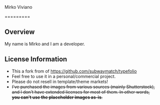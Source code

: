 Mirko Viviano

=========

## Overview

My name is Mirko and I am a developer.

## License Information
* This a fork from of https://github.com/subwaymatch/typefolio 
* Feel free to use it in a personal/commercial project. 
* Please do not resell in template/theme markets!
* ~~I've purchased the images from various sources (mainly Shutterstock), and I don't have extended licenses for most of them. In other words, **you can't use the placeholder images as-is**.~~
